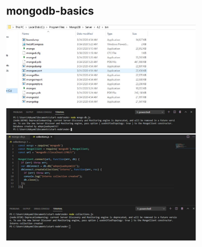 # mongodb-basics
![image](https://github.com/The-indigo/mongodb-basics/blob/master/images/mongo(d).JPG)
![image](https://github.com/The-indigo/mongodb-basics/blob/master/images/created.JPG)
![image](https://github.com/The-indigo/mongodb-basics/blob/master/images/collection.JPG)


